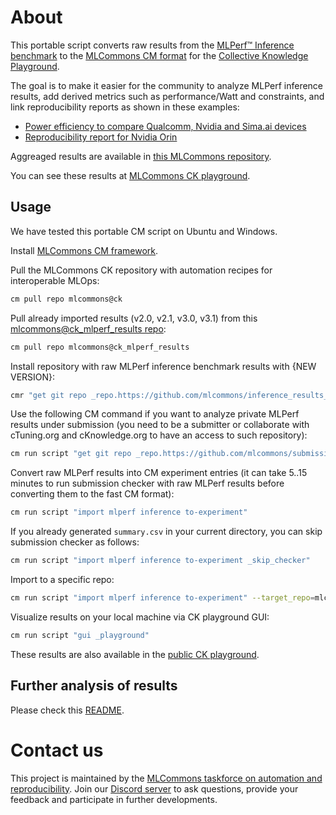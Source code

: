 ﻿# About

This portable script converts raw results from the [MLPerf™ Inference benchmark]( https://github.com/mlcommons/inference )
to the [MLCommons CM format](https://github.com/mlcommons/ck) for the [Collective Knowledge Playground](https://x.cKnowledge.org).

The goal is to make it easier for the community to analyze MLPerf inference results, 
add derived metrics such as performance/Watt and constraints,
and link reproducibility reports as shown in these examples:
* [Power efficiency to compare Qualcomm, Nvidia and Sima.ai devices](https://cKnowledge.org/mlcommons-mlperf-inference-gui-derived-metrics-and-conditions)
* [Reproducibility report for Nvidia Orin](https://access.cknowledge.org/playground/?action=experiments&name=mlperf-inference--v3.0--edge--closed--image-classification--offline&result_uid=3751b230c800434a)

Aggreaged results are available in [this MLCommons repository](https://github.com/mlcommons/ck_mlperf_results).

You can see these results at [MLCommons CK playground](https://access.cknowledge.org/playground/?action=experiments&tags=mlperf-inference,all).

## Usage

We have tested this portable CM script on Ubuntu and Windows.

Install [MLCommons CM framework](https://github.com/mlcommons/ck/blob/master/docs/installation.md).

Pull the MLCommons CK repository with automation recipes for interoperable MLOps:
```bash
cm pull repo mlcommons@ck
```

Pull already imported results (v2.0, v2.1, v3.0, v3.1) from this [mlcommons@ck_mlperf_results repo](https://github.com/mlcommons/ck_mlperf_results):

```bash
cm pull repo mlcommons@ck_mlperf_results
```

Install repository with raw MLPerf inference benchmark results with {NEW VERSION}:
```bash
cmr "get git repo _repo.https://github.com/mlcommons/inference_results_v{NEW VERSION}" --extra_cache_tags=mlperf-inference-results,version-{NEW VERSION}

```

Use the following CM command if you want to analyze private MLPerf results under submission 
(you need to be a submitter or collaborate with cTuning.org and cKnowledge.org to have an access to such repository):

```bash
cm run script "get git repo _repo.https://github.com/mlcommons/submissions_inference_v4.0" --env.CM_GIT_CHECKOUT=main --extra_cache_tags=mlperf-inference-results,version-4.0-private
```

Convert raw MLPerf results into CM experiment entries (it can take 5..15 minutes to run submission checker with raw MLPerf results before converting them to the fast CM format):
```bash
cm run script "import mlperf inference to-experiment"
```

If you already generated `summary.csv` in your current directory, you can skip submission checker as follows:
```bash
cm run script "import mlperf inference to-experiment _skip_checker"
```

Import to a specific repo:

```bash
cm run script "import mlperf inference to-experiment" --target_repo=mlcommons@ck_mlperf_results
```

Visualize results on your local machine via CK playground GUI:
```bash
cm run script "gui _playground"
```

These results are also available in the [public CK playground](https://access.cknowledge.org/playground/?action=experiments&tags=mlperf-inference,all).

## Further analysis of results

Please check this [README](https://github.com/mlcommons/ck_mlperf_results#how-to-update-this-repository-with-new-results).

# Contact us

This project is maintained by the [MLCommons taskforce on automation and reproducibility](https://cKnowledge.org/mlcommons-taskforce).
Join our [Discord server](https://discord.gg/JjWNWXKxwT) to ask questions, provide your feedback and participate in further developments.
